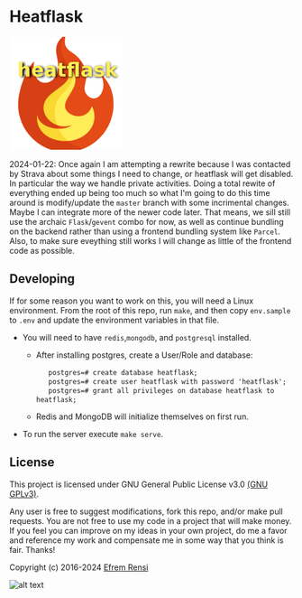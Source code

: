 # Heatflask
[<img src="/heatflask/static/logo.png" alt="logo" width=200/>](https://www.heatflask.com)

2024-01-22:  Once again I am attempting a rewrite because I was contacted by Strava about some things I need to change, or heatflask will get disabled.  In particular the way we handle private activities.  Doing a total rewite of everything ended up being too much so what I'm going to do this time around is 
modify/update the `master` branch with some incrimental changes.  Maybe I can integrate more of the newer code later.   That means, we sill still use the archaic `Flask`/`gevent` combo for now, as well as continue bundling on the backend rather than using a frontend bundling system like `Parcel`.  Also, to make sure eveything still works I will change as little of the frontend code as possible.

## Developing
If for some reason you want to work on this, you will need a Linux environment.  From the root of this repo, run `make`, and then copy `env.sample` to `.env` and update the environment variables in that file.
  * You will need to have `redis`,`mongodb`, and `postgresql` installed.
    * After installing postgres, create a User/Role and database:
      ```sudo -u postgres psql
         postgres=# create database heatflask;
         postgres=# create user heatflask with password 'heatflask';
         postgres=# grant all privileges on database heatflask to heatflask;
        ``` 
    * Redis and MongoDB will initialize themselves on first run.
  
  * To run the server execute `make serve`.   


## License

This project is licensed under GNU General Public License v3.0 [(GNU GPLv3)](http://choosealicense.com/licenses/gpl-3.0).

Any user is free to suggest modifications, fork this repo, and/or make pull requests.  You are not free to use my code in a project that will make money.  If you feel you can improve on my ideas in your own project, do me a favor and reference my work and compensate me in some way that you think is fair.  Thanks!

Copyright (c) 2016-2024 [Efrem Rensi](mailto:info@heatflask.com)



![alt text](docs/gif1.gif)
